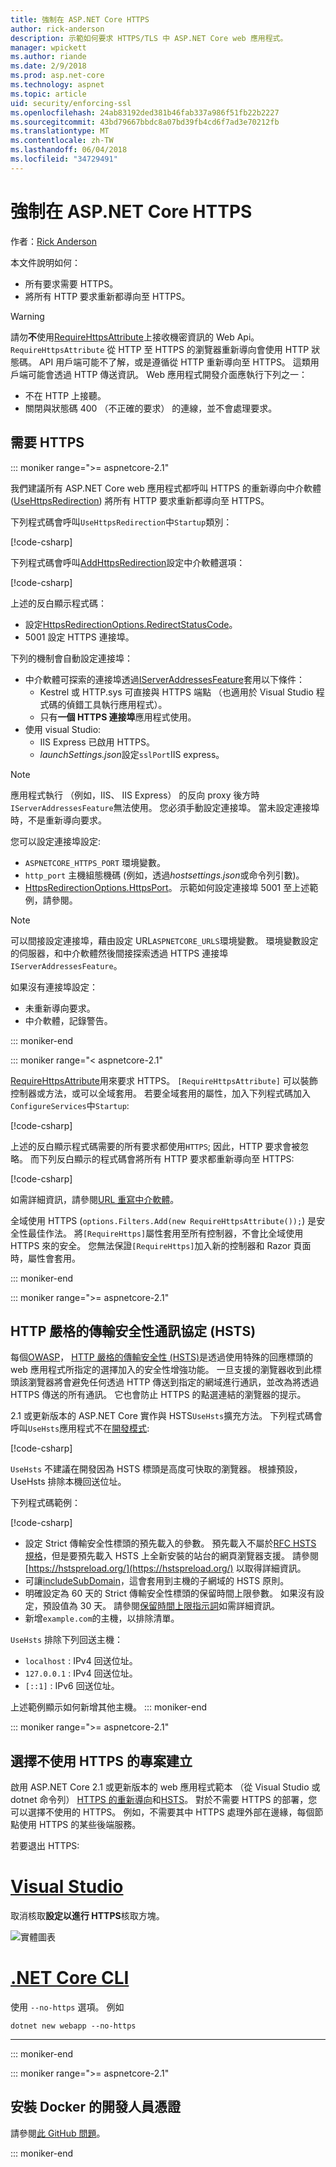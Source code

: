 ```yaml
---
title: 強制在 ASP.NET Core HTTPS
author: rick-anderson
description: 示範如何要求 HTTPS/TLS 中 ASP.NET Core web 應用程式。
manager: wpickett
ms.author: riande
ms.date: 2/9/2018
ms.prod: asp.net-core
ms.technology: aspnet
ms.topic: article
uid: security/enforcing-ssl
ms.openlocfilehash: 24ab83192ded381b46fab337a986f51fb22b2227
ms.sourcegitcommit: 43bd79667bbdc8a07bd39fb4cd6f7ad3e70212fb
ms.translationtype: MT
ms.contentlocale: zh-TW
ms.lasthandoff: 06/04/2018
ms.locfileid: "34729491"
---
```

# <a name="enforce-https-in-aspnet-core"></a>強制在 ASP.NET Core HTTPS

作者：[Rick Anderson](https://twitter.com/RickAndMSFT)

本文件說明如何：

* 所有要求需要 HTTPS。
* 將所有 HTTP 要求重新都導向至 HTTPS。

> [!WARNING]
> 請勿**不**使用[RequireHttpsAttribute](/dotnet/api/microsoft.aspnetcore.mvc.requirehttpsattribute)上接收機密資訊的 Web Api。 `RequireHttpsAttribute` 從 HTTP 至 HTTPS 的瀏覽器重新導向會使用 HTTP 狀態碼。 API 用戶端可能不了解，或是遵循從 HTTP 重新導向至 HTTPS。 這類用戶端可能會透過 HTTP 傳送資訊。 Web 應用程式開發介面應執行下列之一：
>
> * 不在 HTTP 上接聽。
> * 關閉與狀態碼 400 （不正確的要求） 的連線，並不會處理要求。

<a name="require"></a>
## <a name="require-https"></a>需要 HTTPS

::: moniker range=">= aspnetcore-2.1"

我們建議所有 ASP.NET Core web 應用程式都呼叫 HTTPS 的重新導向中介軟體 ([UseHttpsRedirection](/dotnet/api/microsoft.aspnetcore.builder.httpspolicybuilderextensions.usehttpsredirection)) 將所有 HTTP 要求重新都導向至 HTTPS。

下列程式碼會呼叫`UseHttpsRedirection`中`Startup`類別：

[!code-csharp[](enforcing-ssl/sample/Startup.cs?name=snippet1&highlight=13)]

下列程式碼會呼叫[AddHttpsRedirection](/dotnet/api/microsoft.aspnetcore.builder.httpsredirectionservicesextensions.addhttpsredirection)設定中介軟體選項：

[!code-csharp[](enforcing-ssl/sample/Startup.cs?name=snippet2&highlight=14-99)]

上述的反白顯示程式碼：

* 設定[HttpsRedirectionOptions.RedirectStatusCode](/dotnet/api/microsoft.aspnetcore.httpspolicy.httpsredirectionoptions.redirectstatuscode)。
* 5001 設定 HTTPS 連接埠。

下列的機制會自動設定連接埠：

* 中介軟體可探索的連接埠透過[IServerAddressesFeature](/dotnet/api/microsoft.aspnetcore.hosting.server.features.iserveraddressesfeature)套用以下條件：
  - Kestrel 或 HTTP.sys 可直接與 HTTPS 端點 （也適用於 Visual Studio 程式碼的偵錯工具執行應用程式）。
  - 只有**一個 HTTPS 連接埠**應用程式使用。
* 使用 visual Studio:
  - IIS Express 已啟用 HTTPS。
  - *launchSettings.json*設定`sslPort`IIS express。

> [!NOTE]
> 應用程式執行 （例如，IIS、 IIS Express） 的反向 proxy 後方時`IServerAddressesFeature`無法使用。 您必須手動設定連接埠。 當未設定連接埠時，不是重新導向要求。

您可以設定連接埠設定:

* `ASPNETCORE_HTTPS_PORT` 環境變數。
* `http_port` 主機組態機碼 (例如，透過*hostsettings.json*或命令列引數)。
* [HttpsRedirectionOptions.HttpsPort](/dotnet/api/microsoft.aspnetcore.httpspolicy.httpsredirectionoptions.httpsport)。 示範如何設定連接埠 5001 至上述範例，請參閱。

> [!NOTE]
> 可以間接設定連接埠，藉由設定 URL`ASPNETCORE_URLS`環境變數。 環境變數設定的伺服器，和中介軟體然後間接探索透過 HTTPS 連接埠`IServerAddressesFeature`。

如果沒有連接埠設定：

* 未重新導向要求。
* 中介軟體，記錄警告。

::: moniker-end

::: moniker range="< aspnetcore-2.1"

[RequireHttpsAttribute](/dotnet/api/microsoft.aspnetcore.mvc.requirehttpsattribute)用來要求 HTTPS。 `[RequireHttpsAttribute]` 可以裝飾控制器或方法，或可以全域套用。 若要全域套用的屬性，加入下列程式碼加入`ConfigureServices`中`Startup`:

[!code-csharp[](authentication/accconfirm/sample/WebApp1/Startup.cs?name=snippet2&highlight=4-999)]

上述的反白顯示程式碼需要的所有要求都使用`HTTPS`; 因此，HTTP 要求會被忽略。 而下列反白顯示的程式碼會將所有 HTTP 要求都重新導向至 HTTPS:

[!code-csharp[](authentication/accconfirm/sample/WebApp1/Startup.cs?name=snippet_AddRedirectToHttps&highlight=7-999)]

如需詳細資訊，請參閱[URL 重寫中介軟體](xref:fundamentals/url-rewriting)。

全域使用 HTTPS (`options.Filters.Add(new RequireHttpsAttribute());`) 是安全性最佳作法。 將`[RequireHttps]`屬性套用至所有控制器，不會比全域使用 HTTPS 來的安全。 您無法保證`[RequireHttps]`加入新的控制器和 Razor 頁面時，屬性會套用。

::: moniker-end

::: moniker range=">= aspnetcore-2.1"

<a name="hsts"></a>
## <a name="http-strict-transport-security-protocol-hsts"></a>HTTP 嚴格的傳輸安全性通訊協定 (HSTS)

每個[OWASP](https://www.owasp.org/index.php/About_The_Open_Web_Application_Security_Project)， [HTTP 嚴格的傳輸安全性 (HSTS)](https://www.owasp.org/index.php/HTTP_Strict_Transport_Security_Cheat_Sheet)是透過使用特殊的回應標頭的 web 應用程式所指定的選擇加入的安全性增強功能。 一旦支援的瀏覽器收到此標頭該瀏覽器將會避免任何透過 HTTP 傳送到指定的網域進行通訊，並改為將透過 HTTPS 傳送的所有通訊。 它也會防止 HTTPS 的點選連結的瀏覽器的提示。

2.1 或更新版本的 ASP.NET Core 實作與 HSTS`UseHsts`擴充方法。 下列程式碼會呼叫`UseHsts`應用程式不在[開發模式](xref:fundamentals/environments):

[!code-csharp[](enforcing-ssl/sample/Startup.cs?name=snippet1&highlight=10)]

`UseHsts` 不建議在開發因為 HSTS 標頭是高度可快取的瀏覽器。 根據預設，UseHsts 排除本機回送位址。

下列程式碼範例：

[!code-csharp[](enforcing-ssl/sample/Startup.cs?name=snippet2&highlight=5-12)]

* 設定 Strict 傳輸安全性標頭的預先載入的參數。 預先載入不屬於[RFC HSTS 規格](https://tools.ietf.org/html/rfc6797)，但是要預先載入 HSTS 上全新安裝的站台的網頁瀏覽器支援。 請參閱 [https://hstspreload.org/](https://hstspreload.org/) 以取得詳細資訊。
* 可讓[includeSubDomain](https://tools.ietf.org/html/rfc6797#section-6.1.2)，這會套用到主機的子網域的 HSTS 原則。 
* 明確設定為 60 天的 Strict 傳輸安全性標頭的保留時間上限參數。 如果沒有設定，預設值為 30 天。 請參閱[保留時間上限指示詞](https://tools.ietf.org/html/rfc6797#section-6.1.1)如需詳細資訊。
* 新增`example.com`的主機，以排除清單。

`UseHsts` 排除下列回送主機：

* `localhost` : IPv4 回送位址。
* `127.0.0.1` : IPv4 回送位址。
* `[::1]` : IPv6 回送位址。

上述範例顯示如何新增其他主機。
::: moniker-end

::: moniker range=">= aspnetcore-2.1"

<a name="https"></a>
## <a name="opt-out-of-https-on-project-creation"></a>選擇不使用 HTTPS 的專案建立

啟用 ASP.NET Core 2.1 或更新版本的 web 應用程式範本 （從 Visual Studio 或 dotnet 命令列） [HTTPS 的重新導向](#require)和[HSTS](#hsts)。 對於不需要 HTTPS 的部署，您可以選擇不使用的 HTTPS。 例如，不需要其中 HTTPS 處理外部在邊緣，每個節點使用 HTTPS 的某些後端服務。

若要退出 HTTPS:

# <a name="visual-studiotabvisual-studio"></a>[Visual Studio](#tab/visual-studio) 

取消核取**設定以進行 HTTPS**核取方塊。

![實體圖表](enforcing-ssl/_static/out.png)

#   <a name="net-core-clitabnetcore-cli"></a>[.NET Core CLI](#tab/netcore-cli) 

使用 `--no-https` 選項。 例如

```console
dotnet new webapp --no-https
```

---

::: moniker-end

::: moniker range=">= aspnetcore-2.1"

## <a name="how-to-setup-a-developer-certificate-for-docker"></a>安裝 Docker 的開發人員憑證

請參閱[此 GitHub 問題](https://github.com/aspnet/Docs/issues/6199)。

::: moniker-end
